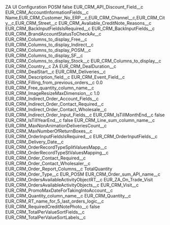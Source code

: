 <?xml version="1.0" encoding="UTF-8"?>
<CustomMetadata xmlns="http://soap.sforce.com/2006/04/metadata" xmlns:xsi="http://www.w3.org/2001/XMLSchema-instance" xmlns:xsd="http://www.w3.org/2001/XMLSchema">
    <label>ZA UI Configuration POSM</label>
    <protected>false</protected>
    <values>
        <field>EUR_CRM_API_Discount_Field__c</field>
        <value xsi:nil="true"/>
    </values>
    <values>
        <field>EUR_CRM_AccountInformationFields__c</field>
        <value xsi:type="xsd:string">Name,EUR_CRM_Customer_No_ERP__c,EUR_CRM_Channel__c,EUR_CRM_City__c,EUR_CRM_Street__c</value>
    </values>
    <values>
        <field>EUR_CRM_Avaliable_CreditNote_Reasons__c</field>
        <value xsi:nil="true"/>
    </values>
    <values>
        <field>EUR_CRM_BackInputFieldsIsRequired__c</field>
        <value xsi:nil="true"/>
    </values>
    <values>
        <field>EUR_CRM_BackInputFields__c</field>
        <value xsi:nil="true"/>
    </values>
    <values>
        <field>EUR_CRM_BrandAccountStatusToCheckAv__c</field>
        <value xsi:nil="true"/>
    </values>
    <values>
        <field>EUR_CRM_Columns_to_display_Free__c</field>
        <value xsi:nil="true"/>
    </values>
    <values>
        <field>EUR_CRM_Columns_to_display_Indirect__c</field>
        <value xsi:nil="true"/>
    </values>
    <values>
        <field>EUR_CRM_Columns_to_display_POSM__c</field>
        <value xsi:nil="true"/>
    </values>
    <values>
        <field>EUR_CRM_Columns_to_display_SF__c</field>
        <value xsi:nil="true"/>
    </values>
    <values>
        <field>EUR_CRM_Columns_to_display_Stock__c</field>
        <value xsi:nil="true"/>
    </values>
    <values>
        <field>EUR_CRM_Columns_to_display__c</field>
        <value xsi:nil="true"/>
    </values>
    <values>
        <field>EUR_CRM_Country__c</field>
        <value xsi:type="xsd:string">ZA</value>
    </values>
    <values>
        <field>EUR_CRM_DealDuration__c</field>
        <value xsi:nil="true"/>
    </values>
    <values>
        <field>EUR_CRM_DealStart__c</field>
        <value xsi:nil="true"/>
    </values>
    <values>
        <field>EUR_CRM_Deliveries__c</field>
        <value xsi:nil="true"/>
    </values>
    <values>
        <field>EUR_CRM_Description_field__c</field>
        <value xsi:nil="true"/>
    </values>
    <values>
        <field>EUR_CRM_Event_Field__c</field>
        <value xsi:nil="true"/>
    </values>
    <values>
        <field>EUR_CRM_Filling_from_previous_orders__c</field>
        <value xsi:type="xsd:double">0.0</value>
    </values>
    <values>
        <field>EUR_CRM_Free_quantity_column_name__c</field>
        <value xsi:nil="true"/>
    </values>
    <values>
        <field>EUR_CRM_ImageResizeMaxDimension__c</field>
        <value xsi:type="xsd:double">1.0</value>
    </values>
    <values>
        <field>EUR_CRM_Indirect_Order_Account_Fields__c</field>
        <value xsi:nil="true"/>
    </values>
    <values>
        <field>EUR_CRM_Indirect_Order_Contact_Required__c</field>
        <value xsi:nil="true"/>
    </values>
    <values>
        <field>EUR_CRM_Indirect_Order_Contact_Wholesale__c</field>
        <value xsi:nil="true"/>
    </values>
    <values>
        <field>EUR_CRM_Indirect_Order_Input_Fields__c</field>
        <value xsi:nil="true"/>
    </values>
    <values>
        <field>EUR_CRM_IsTillMonthEnd__c</field>
        <value xsi:type="xsd:boolean">false</value>
    </values>
    <values>
        <field>EUR_CRM_IsTillYearEnd__c</field>
        <value xsi:type="xsd:boolean">false</value>
    </values>
    <values>
        <field>EUR_CRM_Line_sum_column_name__c</field>
        <value xsi:nil="true"/>
    </values>
    <values>
        <field>EUR_CRM_MaxNonAnimationDeliveriesCount__c</field>
        <value xsi:nil="true"/>
    </values>
    <values>
        <field>EUR_CRM_MaxNumberOfReturnBoxes__c</field>
        <value xsi:nil="true"/>
    </values>
    <values>
        <field>EUR_CRM_OrderInputFieldsIsRequired__c</field>
        <value xsi:nil="true"/>
    </values>
    <values>
        <field>EUR_CRM_OrderInputFields__c</field>
        <value xsi:type="xsd:string">EUR_CRM_Delivery_Date__c</value>
    </values>
    <values>
        <field>EUR_CRM_OrderRecordTypeSplitValuesMapp__c</field>
        <value xsi:nil="true"/>
    </values>
    <values>
        <field>EUR_CRM_OrderRecordTypeStValuesMapping__c</field>
        <value xsi:nil="true"/>
    </values>
    <values>
        <field>EUR_CRM_Order_Contact_Required__c</field>
        <value xsi:nil="true"/>
    </values>
    <values>
        <field>EUR_CRM_Order_Contact_Wholesaler__c</field>
        <value xsi:nil="true"/>
    </values>
    <values>
        <field>EUR_CRM_Order_Report_Columns__c</field>
        <value xsi:type="xsd:string">TotalQuantity</value>
    </values>
    <values>
        <field>EUR_CRM_Order_Type__c</field>
        <value xsi:type="xsd:string">EUR_POSM</value>
    </values>
    <values>
        <field>EUR_CRM_Order_sum_API_name__c</field>
        <value xsi:nil="true"/>
    </values>
    <values>
        <field>EUR_CRM_OrdersAvailableActivityObjectRT__c</field>
        <value xsi:type="xsd:string">EUR_ZA_On_Trade_Visit</value>
    </values>
    <values>
        <field>EUR_CRM_OrdersAvailableActivityObjects__c</field>
        <value xsi:type="xsd:string">EUR_CRM_Visit__c</value>
    </values>
    <values>
        <field>EUR_CRM_PromoMaxDateForTakingIntoAccount__c</field>
        <value xsi:nil="true"/>
    </values>
    <values>
        <field>EUR_CRM_Quantity_column_name__c</field>
        <value xsi:type="xsd:string">EUR_CRM_Quantity__c</value>
    </values>
    <values>
        <field>EUR_CRM_RT_name_for_5_last_orders_logic__c</field>
        <value xsi:nil="true"/>
    </values>
    <values>
        <field>EUR_CRM_RequiredCreditNotePhoto__c</field>
        <value xsi:type="xsd:boolean">false</value>
    </values>
    <values>
        <field>EUR_CRM_TotalPerValueSortFields__c</field>
        <value xsi:nil="true"/>
    </values>
    <values>
        <field>EUR_CRM_TotalPerValueSortLabels__c</field>
        <value xsi:nil="true"/>
    </values>
</CustomMetadata>
